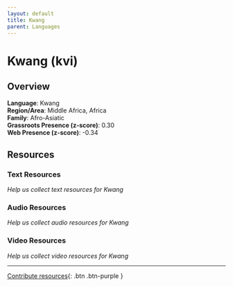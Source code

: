 ```yaml
---
layout: default
title: Kwang
parent: Languages
---
```


# Kwang (kvi)

## Overview

**Language**: Kwang  
**Region/Area**: Middle Africa, Africa  
**Family**: Afro-Asiatic  
**Grassroots Presence (z-score)**: 0.30  
**Web Presence (z-score)**: -0.34  

## Resources

### Text Resources
*Help us collect text resources for Kwang*

### Audio Resources
*Help us collect audio resources for Kwang*

### Video Resources
*Help us collect video resources for Kwang*

---

[Contribute resources](https://forms.office.com/e/1SfLJx3u1r){: .btn .btn-purple }
